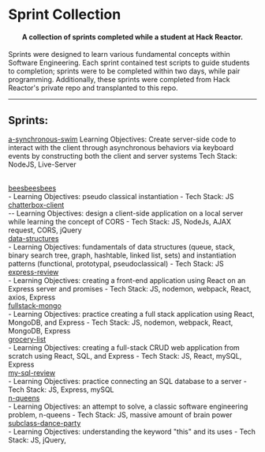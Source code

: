 # Sprint Collection

<h4 align="center">A collection of sprints completed while a student at Hack Reactor.</h4>

Sprints were designed to learn various fundamental concepts within Software Engineering. Each sprint contained test scripts to guide students to completion; sprints were to be completed within two days, while pair programming. Additionally, these sprints were completed from Hack Reactor's private repo and transplanted to this repo.
<br/>

---

## Sprints:


 <a href="https://github.com/bryanee23/sprint-collection/tree/master/a-synchronous-swim">a-synchronous-swim</a>
 Learning Objectives: Create server-side code to interact with the client through asynchronous behaviors via keyboard events by constructing both the client and server systems
 Tech Stack: NodeJS, Live-Server

<br>
<a href="https://github.com/bryanee23/sprint-collection/tree/master/beesbeesbees">beesbeesbees</a>
<br>
- Learning Objectives: pseudo classical instantiation
- Tech Stack: JS


<br>
<a href="https://github.com/bryanee23/sprint-collection/tree/masterchatterbox-client">chatterbox-client</a>
<br>
-- Learning Objectives: design a client-side application on a local server while learning the concept of CORS
- Tech Stack: JS, NodeJs, AJAX request, CORS, jQuery

<br>
<a href="https://github.com/bryanee23/sprint-collection/tree/master/data-structures">data-structures</a>
<br>
- Learning Objectives: fundamentals of data structures (queue, stack, binary search tree, graph, hashtable, linked list, sets) and instantiation patterns (functional, prototypal, pseudoclassical)
- Tech Stack: JS

<br>
<a href="https://github.com/bryanee23/sprint-collection/tree/master/express-review">express-review</a>
<br>
- Learning Objectives: creating a front-end application using React on an Express server and promises
- Tech Stack: JS, nodemon, webpack, React, axios, Express

<br>
<a href="https://github.com/bryanee23/sprint-collection/tree/master/fullstack-mongo">fullstack-mongo</a>
<br>
- Learning Objectives: practice creating a full stack application using React, MongoDB, and Express
- Tech Stack: JS, nodemon, webpack, React, MongoDB, Express

<br>
<a href="https://github.com/bryanee23/sprint-collection/tree/master/grocery-list">grocery-list</a>
<br>
- Learning Objectives: creating a full-stack CRUD web application from scratch using React, SQL, and Express
- Tech Stack: JS, React, mySQL, Express

<br>
<a href="https://github.com/bryanee23/sprint-collection/tree/master/my-sql-review">my-sql-review</a>
<br>
- Learning Objectives: practice connecting an SQL database to a server
- Tech Stack: JS, Express, mySQL

<br>
<a href="https://github.com/bryanee23/sprint-collection/tree/master/n-queens">n-queens</a>
<br>
- Learning Objectives: an attempt to solve, a classic software engineering problem, n-queens
- Tech Stack: JS, massive amount of brain power

<br>
<a href="https://github.com/bryanee23/sprint-collection/tree/master/subclass-dance-party">subclass-dance-party</a>
<br>
- Learning Objectives: understanding the keyword "this" and its uses
- Tech Stack: JS, jQuery,
